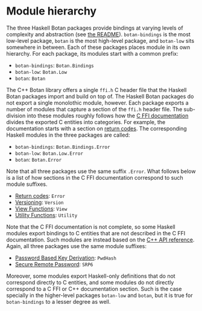 # Module hierarchy

The three Haskell Botan packages provide bindings at varying levels of
complexity and abstraction (see [the README][hs-botan:README]). `botan-bindings`
is the most low-level package, `botan` is the most high-level package, and
`botan-low` sits somewhere in between. Each of these packages places module in
its own hierarchy. For each package, its modules start with a common prefix:

* `botan-bindings`: `Botan.Bindings`
* `botan-low`: `Botan.Low`
* `botan`: `Botan`

The C++ Botan library offers a single `ffi.h` C header file that the Haskell
Botan packages import and build on top of. The Haskell Botan packages do not
export a single monolothic module, however. Each package exports a number of
modules that capture a section of the `ffi.h` header file. The sub-division into
these modules roughly follows how the [C FFI documentation][botan:ffi] divides
the exported C entities into categories. For example, the documentation starts
with a section on [return codes][botan:ffi:return-codes]. The corresponding
Haskell modules in the three packages are called:

* `botan-bindings`: `Botan.Bindings.Error`
* `botan-low`: `Botan.Low.Error`
* `botan`: `Botan.Error`

Note that all three packages use the same suffix `.Error`. What follows below is
a list of how sections in the C FFI documentation correspond to such module
suffixes.

* [Return codes][botan:ffi:return-codes]: `Error`
* [Versioning][botan:ffi:versioning]: `Version`
* [View Functions][botan:ffi:view-functions]: `View`
* [Utility Functions][botan:ffi:utility-functions]: `Utility`

Note that the C FFI documentation is not complete, so some Haskell modules
export bindings to C entities that are not described in the C FFI documentation.
Such modules are instead based on the [C++ API reference][botan:api].
Again, all three packages use the same module suffixes:

* [Password Based Key Derivation][botan:api:pwdhash]: `PwdHash`
* [Secure Remote Password][botan:api:srp6]: `SRP6`

Moreover, some modules export Haskell-only definitions that do not correspond
directly to C entities, and some modules do not directly correspond to a C FFI or C++
documentation section. Such is the case specially in the higher-level packages
`botan-low` and `botan`, but it is true for `botan-bindings` to a lesser degree
as well.

[hs-botan:README]: ../README.md

[botan:ffi]: https://botan.randombit.net/handbook/api_ref/ffi.html
[botan:ffi:return-codes]: https://botan.randombit.net/handbook/api_ref/ffi.html#return-codes
[botan:ffi:versioning]: https://botan.randombit.net/handbook/api_ref/ffi.html#versioning
[botan:ffi:view-functions]: https://botan.randombit.net/handbook/api_ref/ffi.html#view-functions
[botan:ffi:utility-functions]: https://botan.randombit.net/handbook/api_ref/ffi.html#utility-functions

[botan:api]: https://botan.randombit.net/handbook/api_ref/contents.html
[botan:api:pwdhash]: https://botan.randombit.net/handbook/api_ref/pbkdf.html
[botan:api:srp6]: https://botan.randombit.net/handbook/api_ref/srp.html
